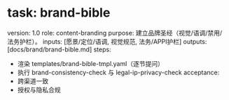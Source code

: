 # task: brand-bible

version: 1.0
role: content-branding
purpose: 建立品牌圣经（视觉/语调/禁用/法务护栏）。
inputs: [愿景/定位/语调, 视觉规范, 法务/APPI护栏]
outputs: [docs/brand/brand-bible.md]
steps:

- 渲染 templates/brand-bible-tmpl.yaml（逐节提问）
- 执行 brand-consistency-check 与 legal-ip-privacy-check
  acceptance:
- 跨渠道一致
- 授权与隐私合规
